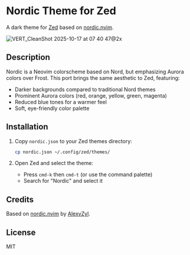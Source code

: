 # Nordic Theme for Zed

A dark theme for [Zed](https://zed.dev) based on [nordic.nvim](https://github.com/AlexvZyl/nordic.nvim).

![VERT_CleanShot 2025-10-17 at 07 40 47@2x](https://github.com/user-attachments/assets/c04d8888-7681-4145-ac97-876b4bfac8fa)

## Description

Nordic is a Neovim colorscheme based on Nord, but emphasizing Aurora colors over Frost. This port brings the same aesthetic to Zed, featuring:

- Darker backgrounds compared to traditional Nord themes
- Prominent Aurora colors (red, orange, yellow, green, magenta)
- Reduced blue tones for a warmer feel
- Soft, eye-friendly color palette

## Installation

1. Copy `nordic.json` to your Zed themes directory:
   ```bash
   cp nordic.json ~/.config/zed/themes/
   ```

2. Open Zed and select the theme:
   - Press `cmd-k` then `cmd-t` (or use the command palette)
   - Search for "Nordic" and select it

## Credits

Based on [nordic.nvim](https://github.com/AlexvZyl/nordic.nvim) by [AlexvZyl](https://github.com/AlexvZyl).

## License

MIT
